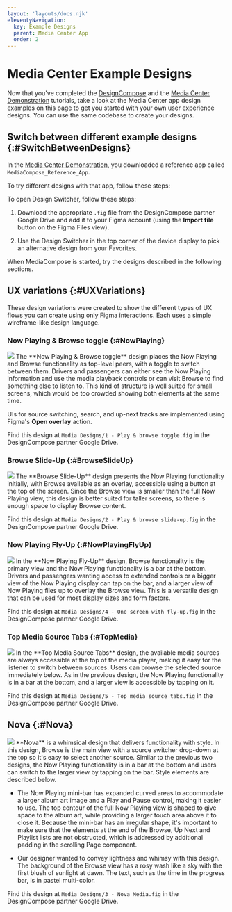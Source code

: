 ```yaml
---
layout: 'layouts/docs.njk'
eleventyNavigation:
  key: Example Designs
  parent: Media Center App
  order: 2
---
```


# Media Center Example Designs

Now that you've completed the [DesignCompose][1] and the [Media Center
Demonstration][2] tutorials, take a look at the Media Center app design examples
on this page to get you started with your own user experience designs. You can
use the same codebase to create your designs.

## Switch between different example designs {:#SwitchBetweenDesigns}

In the [Media Center Demonstration][2], you downloaded a reference app called
`MediaCompose_Reference_App`.

To try different designs with that app, follow these steps:

To open Design Switcher, follow these steps:

1.  Download the appropriate `.fig` file from the DesignCompose partner Google
    Drive and add it to your Figma account (using the **Import file** button on
    the Figma Files view).

1.  Use the Design Switcher in the top corner of the device display to pick an
    alternative design from your Favorites.

When MediaCompose is started, try the designs described in the following
sections.

## UX variations {:#UXVariations}

These design variations were created to show the different types of UX flows you
can create using only Figma interactions. Each uses a simple wireframe-like
design language.

### Now Playing & Browse toggle {:#NowPlaying}

<img src="/img/play-browse-toggle-1x.png" class="attempt-right">
The **Now Playing & Browse toggle** design places the Now Playing and Browse
functionality as top-level peers, with a toggle to switch between them. Drivers
and passengers can either see the Now Playing information and use the media
playback controls or can visit Browse to find something else to listen to. This
kind of structure is well suited for small screens, which would be too crowded
showing both elements at the same time.

UIs for source switching, search, and up-next tracks are implemented using
Figma's **Open overlay** action.

<p class="clear"></p>

Find this design at `Media Designs/1 - Play & browse toggle.fig` in the
DesignCompose partner Google Drive.

### Browse Slide-Up {:#BrowseSlideUp}

<img src="/img/play-browse-slide-up-1x.png" class="attempt-right">
The **Browse Slide-Up** design presents the Now Playing functionality initially,
with Browse available as an overlay, accessible using a button at the top of the
screen. Since the Browse view is smaller than the full Now Playing view, this
design is better suited for taller screens, so there is enough space to display
Browse content.

<p class="clear"></p>

Find this design at `Media Designs/2 - Play & browse slide-up.fig` in the
DesignCompose partner Google Drive.

### Now Playing Fly-Up {:#NowPlayingFlyUp}

<img src="/img/one-screen-fly-up-1x.png" class="attempt-right">
In the **Now Playing Fly-Up** design, Browse functionality is the primary view
and the Now Playing functionality is a bar at the bottom. Drivers and passengers
wanting access to extended controls or a bigger view of the Now Playing display
can tap on the bar, and a larger view of Now Playing flies up to overlay the
Browse view. This is a versatile design that can be used for most display sizes
and form factors.

<p class="clear"></p>

Find this design at `Media Designs/4 - One screen with fly-up.fig` in the
DesignCompose partner Google Drive.

### Top Media Source Tabs {:#TopMedia}

<img src="/img/top-tabs-1x.png" class="attempt-right">
In the **Top Media Source Tabs** design, the available media sources are always
accessible at the top of the media player, making it easy for the listener to
switch between sources. Users can browse the selected source immediately below.
As in the previous design, the Now Playing functionality is in a bar at the
bottom, and a larger view is accessible by tapping on it.

<p class="clear"></p>

Find this design at `Media Designs/5 - Top media source tabs.fig` in the
DesignCompose partner Google Drive.

## Nova {:#Nova}

<img src="/img/nova-1x.png" class="attempt-right">
**Nova** is a whimsical design that delivers functionality with style. In this
design, Browse is the main view with a source switcher drop-down at the top so
it's easy to select another source. Similar to the previous two designs, the Now
Playing functionality is in a bar at the bottom and users can switch to the
larger view by tapping on the bar. Style elements are described below.

*   The Now Playing mini-bar has expanded curved areas to accommodate a larger
    album art image and a Play and Pause control, making it easier to use. The
    top contour of the full Now Playing view is shaped to give space to the
    album art, while providing a larger touch area above it to close it. Because
    the mini-bar has an irregular shape, it's important to make sure that the
    elements at the end of the Browse, Up Next and Playlist lists are not
    obstructed, which is addressed by additional padding in the scrolling Page
    component.

*   Our designer wanted to convey lightness and whimsy with this design. The
    background of the Browse view has a rosy wash like a sky with the first
    blush of sunlight at dawn. The text, such as the time in the progress bar,
    is in pastel multi-color.

<p class="clear"></p>

Find this design at `Media Designs/3 - Nova Media.fig` in the DesignCompose
partner Google Drive.

[1]: /docs/getting-started/tutorial
[2]: /docs/media-center-demo
